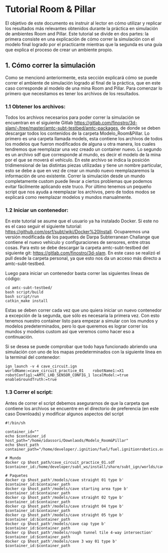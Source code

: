 # Tutorial Room & Pillar
El objetivo de este documento es instruir al lector en cómo utilizar y replicar los resultados más relevantes obtenidos durante la práctica en simulación de ambientes Room and Pillar. Este tutorial se divide en dos partes: la primera consiste en una explicación de cómo correr la simulación con el modelo final logrado por el practicante mientras que la segunda es una guía que explica el proceso de crear un ambiente propio. 
## 1. Cómo correr la simulación
Como se mencionó anteriormente, esta sección explicará cómo se puede correr el ambiente de simulación logrado al final de la práctica, que en este caso corresponde al modelo de una mina Room and Pillar. Para comenzar lo primero que necesitamos es tener los archivos de los resultados.
### 1.1 Obtener los archivos:
Todos los archivos necesarios para poder correr la simulación se encuentran en el siguiente Gitlab https://gitlab.com/finostro/3d-slam/-/tree/master/amtc-subt-testbed/amtc-packages, de donde se deben descargar todos los contenidos de la carpeta Modelo_Room&Pillar. Lo primero es una carpeta llamada models, esta contiene los archivos de todos los modelos que fueron modificados de alguna u otra manera, los cuales tendremos que reemplazar una vez creado un container nuevo. Lo segundo es un archivo sdf que corresponde al mundo, es decir el modelo de la mina por el que se moverá el vehículo. En este archivo se indica la posición tridimensional de las distintas piezas utilizadas y tiene un nombre particular, esto se debe a que en vez de crear un mundo nuevo reemplazaremos la información de uno existente. Correr la simulación desde un mundo completamente custom puede llevar a ciertos problemas que podemos evitar fácilmente aplicando este truco. Por último tenemos un pequeño script que nos ayuda a reemplazar los archivos, pero de todos modos se explicará como reemplazar modelos y mundos manualmente.
### 1.2 Iniciar un contenedor:
En este tutorial se asume que el usuario ya ha instalado Docker. Si este no es el caso seguir el siguiente tutorial: https://github.com/osrf/subt/wiki/Docker%20Install. Ocuparemos una versión modificada de los paquetes de Darpa Subterranean Challange que contiene el nuevo vehículo y configuraciones de sensores, entre otras cosas. Para esto se debe descargar la carpeta amtc-subt-testbed del siguiente git: https://gitlab.com/finostro/3d-slam. En este caso se realizó el pull desde la carpeta personal, ya que esto nos da un acceso más directo a amtc-subt-testbed.

Luego para iniciar un contenedor basta correr las siguientes líneas de código:

    cd amtc-subt-testbed/
    bash script/build
    bash script/run
    catkin_make install

Estas se deben correr cada vez que uno quiera iniciar un nuevo contenedor a excepción de la segunda, que sólo es necesaria la primera vez. Con esto tenemos nuestro container listo para empezar a simular con los mundos y modelos predeterminados, pero lo que queremos es lograr correr los mundos y modelos custom así que veremos como hacer eso a continuación.

Si se desea se puede comprobar que todo haya funcionado abriendo una simulación con uno de los mapas predeterminados con la siguiente línea en la terminal del contenedor:

    ign launch -v 4 cave_circuit.ign    worldName:=cave_circuit_practice_01    robotName1:=X1    robotConfig1:=AMTC_LHD_SENSOR_CONFIG_1 localModel:=true enableGroundTruth:=true
### 1.3 Correr el script:
Antes de correr el script debemos asegurarnos de que la carpeta que contiene los archivos se encuentre en el directorio de preferencia (en este caso Downloads) y modificar algunos aspectos del script

```shell
#!/bin/sh

container_id=""
echo $container_id
host_path="/home/idassori/Downlaods/Modelo_Room&Pillar"
echo $host_path
container_path="/home/developer/.ignition/fuel/fuel.ignitionrobotics.org/openrobotics/models"

# Mundo
docker cp $host_path/cave_circuit_practice_01.sdf $container_id:/home/developer/subt_ws/install/share/subt_ign/worlds/cave_circuit_practice_01.sdf

# Paquetes
docker cp $host_path'/models/cave straight 01 type b'                    $container_id:$container_path
docker cp $host_path'/models/cave starting area type b'                  $container_id:$container_path
docker cp $host_path'/models/cave straight 02 type b'                    $container_id:$container_path
docker cp $host_path'/models/cave straight 04 type b'                    $container_id:$container_path
docker cp $host_path'/models/cave straight 05 type b'                    $container_id:$container_path
docker cp $host_path'/models/cave cap type b'                            $container_id:$container_path
docker cp $host_path'/models/rough tunnel tile 4-way intersection'       $container_id:$container_path
docker cp $host_path'/models/cave 3 way 01 type b'                       $container_id:$container_path
```
